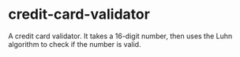 # credit-card-validator

A credit card validator. It takes a 16-digit number, then uses the Luhn algorithm to check if the number is valid. 
